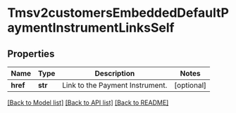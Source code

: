 # Tmsv2customersEmbeddedDefaultPaymentInstrumentLinksSelf

## Properties
Name | Type | Description | Notes
------------ | ------------- | ------------- | -------------
**href** | **str** | Link to the Payment Instrument.  | [optional] 

[[Back to Model list]](../README.md#documentation-for-models) [[Back to API list]](../README.md#documentation-for-api-endpoints) [[Back to README]](../README.md)


